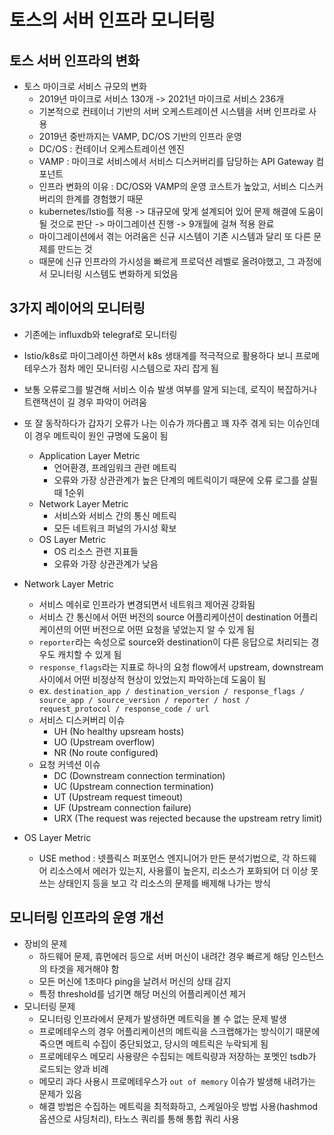 # 토스의 서버 인프라 모니터링

## 토스 서버 인프라의 변화
- 토스 마이크로 서비스 규모의 변화
	- 2019년 마이크로 서비스 130개 -> 2021년 마이크로 서비스 236개
	- 기본적으로 컨테이너 기반의 서버 오케스트레이션 시스템을 서버 인프라로 사용
	- 2019년 중반까지는 VAMP, DC/OS 기반의 인프라 운영
	- DC/OS : 컨테이너 오케스트레이션 엔진
	- VAMP : 마이크로 서비스에서 서비스 디스커버리를 담당하는 API Gateway 컴포넌트
	- 인프라 변화의 이유 : DC/OS와 VAMP의 운영 코스트가 높았고, 서비스 디스커버리의 한계를 경험했기 때문
	- kubernetes/Istio를 적용 -> 대규모에 맞게 설계되어 있어 문제 해결에 도움이 될 것으로 판단 -> 마이그레이션 진행 -> 9개월에 걸쳐 적용 완료
	- 마이그레이션에서 겪는 어려움은 신규 시스템이 기존 시스템과 달리 또 다른 문제를 만드는 것
	- 때문에 신규 인프라의 가시성을 빠르게 프로덕션 레벨로 올려야했고, 그 과정에서 모니터링 시스템도 변화하게 되었음
     
## 3가지 레이어의 모니터링
- 기존에는 influxdb와 telegraf로 모니터링
- Istio/k8s로 마이그레이션 하면서 k8s 생태계를 적극적으로 활용하다 보니 프로메테우스가 점차 메인 모니터링 시스템으로 자리 잡게 됨
- 보통 오류로그를 발견해 서비스 이슈 발생 여부를 알게 되는데, 로직이 복잡하거나 트랜잭션이 길 경우 파악이 어려움
- 또 잘 동작하다가 갑자기 오류가 나는 이슈가 까다롭고 꽤 자주 겪게 되는 이슈인데 이 경우 메트릭이 원인 규명에 도움이 됨
	- Application Layer Metric
		- 언어환경, 프레임워크 관련 메트릭
		- 오류와 가장 상관관계가 높은 단계의 메트릭이기 때문에 오류 로그를 살필때 1순위
	- Network Layer Metric
		- 서비스와 서비스 간의 통신 메트릭
		- 모든 네트워크 퍼널의 가시성 확보
	- OS Layer Metric
		- OS 리소스 관련 지표들
		- 오류와 가장 상관관계가 낮음
     
- Network Layer Metric
	- 서비스 메쉬로 인프라가 변경되면서 네트워크 제어권 강화됨
	- 서비스 간 통신에서 어떤 버전의 source 어플리케이션이 destination 어플리케이션의 어떤 버전으로 어떤 요청을 넣었는지 알 수 있게 됨
	- `reporter`라는 속성으로 source와 destination이 다른 응답으로 처리되는 경우도 캐치할 수 있게 됨
	- `response_flags`라는 지표로 하나의 요청 flow에서 upstream, downstream 사이에서 어떤 비정상적 현상이 있었는지 파악하는데 도움이 됨
	- ex. `destination_app / destination_version / response_flags / source_app / source_version / reporter / host / request_protocol / response_code / url`
	- 서비스 디스커버리 이슈
		- UH (No healthy upsream hosts)
		- UO (Upstream overflow)
		- NR (No route configured)
	- 요청 커넥션 이슈
		- DC (Downstream connection termination)
		- UC (Upstream connection termination)
		- UT (Upstream request timeout)
		- UF (Upstream connection failure)
		- URX (The request was rejected because the upstream retry limit)
     
- OS Layer Metric
	- USE method : 넷플릭스 퍼포먼스 엔지니어가 만든 분석기법으로, 각 하드웨어 리소스에서 에러가 있는지, 사용률이 높은지, 리소스가 포화되어 더 이상 못쓰는 상태인지 등을 보고 각 리소스의 문제를 배제해 나가는 방식
	
## 모니터링 인프라의 운영 개선
- 장비의 문제
	- 하드웨어 문제, 휴먼에러 등으로 서버 머신이 내려간 경우 빠르게 해당 인스턴스의 타겟을 제거해야 함
	- 모든 머신에 1초마다 ping을 날려서 머신의 상태 감지
	- 특정 threshold를 넘기면 해당 머신의 어플리케이션 제거
- 모니터링 문제
	- 모니터링 인프라에서 문제가 발생하면 메트릭을 볼 수 없는 문제 발생
	- 프로메테우스의 경우 어플리케이션의 메트릭을 스크랩해가는 방식이기 때문에 죽으면 메트릭 수집이 중단되었고, 당시의 메트릭은 누락되게 됨
	- 프로메테우스 메모리 사용량은 수집되는 메트릭량과 저장하는 포멧인 tsdb가 로드되는 양과 비례
	- 메모리 과다 사용시 프로메테우스가 `out of memory` 이슈가 발생해 내려가는 문제가 있음
	- 해결 방법은 수집하는 메트릭을 최적화하고, 스케일아웃 방법 사용(hashmod 옵션으로 샤딩처리), 타노스 쿼리를 통해 통합 쿼리 사용